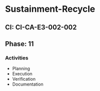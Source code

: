 # Sustainment-Recycle

## CI: CI-CA-E3-002-002
## Phase: 11

### Activities
- Planning
- Execution
- Verification
- Documentation

